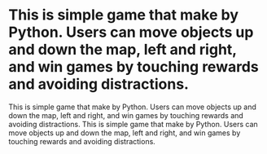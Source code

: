 # This is simple game that make by Python. Users can move objects up and down the map, left and right, and win games by touching rewards and avoiding distractions.
This is simple game that make by Python. Users can move objects up and down the map, left and right, and win games by touching rewards and avoiding distractions.
This is simple game that make by Python. Users can move objects up and down the map, left and right, and win games by touching rewards and avoiding distractions.
